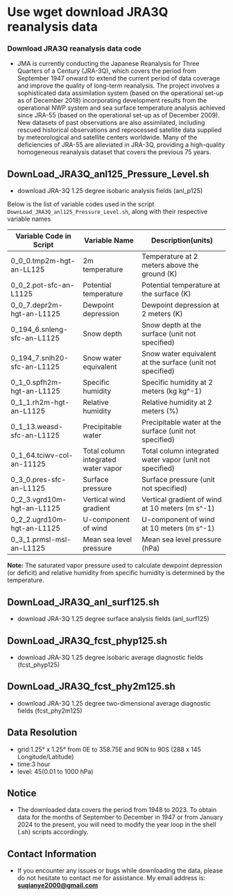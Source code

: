 # Use wget download JRA3Q reanalysis data
### Download JRA3Q reanalysis data code

- JMA is currently conducting the Japanese Reanalysis for Three Quarters of a Century (JRA-3Q), which covers the period from September 1947 onward to extend the current period of data coverage and improve the quality of long-term reanalysis. The project involves a sophisticated data assimilation system (based on the operational set-up as of December 2018) incorporating development results from the operational NWP system and sea surface temperature analysis achieved since JRA-55 (based on the operational set-up as of December 2009). New datasets of past observations are also assimilated, including rescued historical observations and reprocessed satellite data supplied by meteorological and satellite centers worldwide. Many of the deficiencies of JRA-55 are alleviated in JRA-3Q, providing a high-quality homogeneous reanalysis dataset that covers the previous 75 years.

## DownLoad_JRA3Q_anl125_Pressure_Level.sh
- download JRA-3Q 1.25 degree isobaric analysis fields (anl_p125)

Below is the list of variable codes used in the script `DownLoad_JRA3Q_anl125_Pressure_Level.sh`, along with their respective variable names


| Variable Code in Script          | Variable Name               | Description(units)                                            |
|-----------------------------------|-----------------------------|--------------------------------------------------------------|
| 0_0_0.tmp2m-hgt-an-LL125         | 2m temperature              | Temperature at 2 meters above the ground (K)               |
| 0_0_2.pot-sfc-an-L1125          | Potential temperature       | Potential temperature at the surface (K)                    |
| 0_0_7.depr2m-hgt-an-L1125       | Dewpoint depression         | Dewpoint depression at 2 meters (K)                         |
| 0_194_6.snleng-sfc-an-L1125     | Snow depth                  | Snow depth at the surface (unit not specified)              |
| 0_194_7.snlh20-sfc-an-L1125     | Snow water equivalent       | Snow water equivalent at the surface (unit not specified)    |
| 0_1_0.spfh2m-hgt-an-L1125       | Specific humidity           | Specific humidity at 2 meters (kg kg^-1)                   |
| 0_1_1.rh2m-hgt-an-L1125         | Relative humidity          | Relative humidity at 2 meters (%)                           |
| 0_1_13.weasd-sfc-an-L1125       | Precipitable water          | Precipitable water at the surface (unit not specified)      |
| 0_1_64.tciwv-col-an-11125       | Total column integrated water vapor | Total column integrated water vapor (unit not specified) |
| 0_3_0.pres-sfc-an-L1125         | Surface pressure            | Surface pressure (unit not specified)                       |
| 0_2_3.vgrd10m-hgt-an-L1125      | Vertical wind gradient      | Vertical gradient of wind at 10 meters (m s^-1)            |
| 0_2_2.ugrd10m-hgt-an-L1125      | U-component of wind         | U-component of wind at 10 meters (m s^-1)                  |
| 0_3_1.prmsl-msl-an-L1125        | Mean sea level pressure    | Mean sea level pressure (hPa)                               |


**Note:** The saturated vapor pressure used to calculate dewpoint depression (or deficit) and relative humidity from specific humidity is determined by the temperature.
## DownLoad_JRA3Q_anl_surf125.sh
- download JRA-3Q 1.25 degree surface analysis fields (anl_surf125)

## DownLoad_JRA3Q_fcst_phyp125.sh
- download JRA-3Q 1.25 degree isobaric average diagnostic fields (fcst_phyp125)

## DownLoad_JRA3Q_fcst_phy2m125.sh
- download JRA-3Q 1.25 degree two-dimensional average diagnostic fields (fcst_phy2m125)

## Data Resolution
- grid:1.25° x 1.25° from 0E to 358.75E and 90N to 90S (288 x 145 Longitude/Latitude)
- time:3 hour
- level: 45(0.01 to 1000 hPa)

## Notice
- The downloaded data covers the period from 1948 to 2023. To obtain data for the months of September to December in 1947 or from January 2024 to the present, you will need to modify the year loop in the shell (.sh) scripts accordingly.

## Contact Information
- If you encounter any issues or bugs while downloading the data, please do not hesitate to contact me for assistance. My email address is: **suqianye2000@gmail.com**
